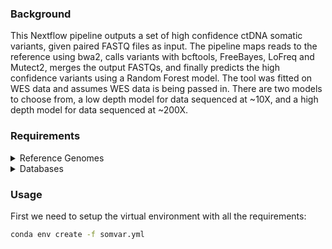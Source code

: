 
### Background
This Nextflow pipeline outputs a set of high confidence ctDNA somatic variants, given paired FASTQ files as input. The pipeline maps reads to the reference using bwa2, calls variants with bcftools, FreeBayes, LoFreq and Mutect2, merges the output FASTQs, and finally predicts the high confidence variants using a Random Forest model. The tool was fitted on WES data and assumes WES data is being passed in. There are two models to choose from, a low depth model for data sequenced at ~10X, and a high depth model for data sequenced at ~200X. 


### Requirements

<details>
<summary>Reference Genomes</summary>

 - 1x GRCh38 reference genome, compressed with bgzip.This genome must be indexed with bwa2, and samtools faidx & we'll need a dictionary created with gatk CreateSequenceDictionary. GATK, samtools and bwa2 will be installed in the virtual environment further on!

 - 1x uncompressed GRCh38 reference genome. The uncompressed genome will also need to be indexed with gatk CreateSequenceDictionary dict and samtools faidx
</details>


<details>
<summary>Databases</summary>
 - 1000G_omni2.5.hg38.vcf.gz
 - CosmicCodingMutsV98.vcf.gz
 - dbSNP common variants vcf
</details>


### Usage
First we need to setup the virtual environment with all the requirements:

```bash
conda env create -f somvar.yml
```
